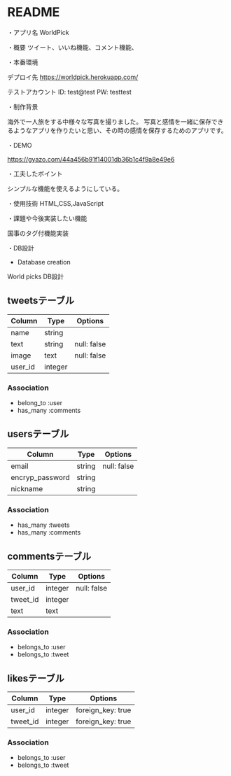 # README

・アプリ名
WorldPick

・概要
ツイート、いいね機能、コメント機能、

・本番環境

  デプロイ先
  https://worldpick.herokuapp.com/
  

  テストアカウント
  ID: test@test
  PW: testtest


・制作背景

  海外で一人旅をする中様々な写真を撮りました。
   写真と感情を一緒に保存できるようなアプリを作りたいと思い、その時の感情を保存するためのアプリです。
  

・DEMO

  https://gyazo.com/44a456b91f14001db36b1c4f9a8e49e6

・工夫したポイント
  
  シンプルな機能を使えるようにしている。

・使用技術
HTML,CSS,JavaScript

・課題や今後実装したい機能

  国事のタグ付機能実装

・DB設計

* Database creation

World picks  DB設計
## tweetsテーブル
|Column|Type|Options|
|------|----|-------|
|name|string|
|text|string|null: false|
|image|text|null: false|
|user_id|integer|


### Association
- belong_to :user
- has_many :comments

## usersテーブル
|Column|Type|Options|
|------|----|-------|
|email|string|null: false|
|encryp_password|string|
|nickname|string|


### Association
- has_many :tweets
- has_many :comments

## commentsテーブル
|Column|Type|Options|
|------|----|-------|
|user_id|integer|null: false|
|tweet_id|integer|
|text|text|

### Association
- belongs_to :user
- belongs_to :tweet

## likesテーブル
|Column|Type|Options|
|------|----|-------|
|user_id|integer|foreign_key: true|
|tweet_id|integer|foreign_key: true|

### Association
- belongs_to :user
- belongs_to :tweet